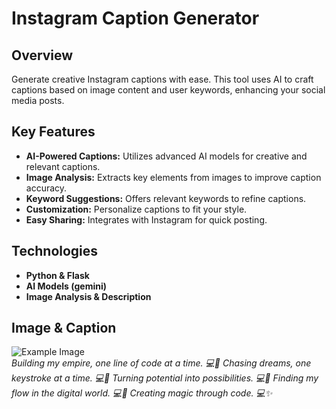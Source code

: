# Instagram Caption Generator

## Overview

Generate creative Instagram captions with ease. This tool uses AI to craft captions based on image content and user keywords, enhancing your social media posts.

## Key Features

- **AI-Powered Captions:** Utilizes advanced AI models for creative and relevant captions.
- **Image Analysis:** Extracts key elements from images to improve caption accuracy.
- **Keyword Suggestions:** Offers relevant keywords to refine captions.
- **Customization:** Personalize captions to fit your style.
- **Easy Sharing:** Integrates with Instagram for quick posting.

## Technologies

- **Python & Flask**
- **AI Models (gemini)**
- **Image Analysis & Description**

## Image & Caption

![Example Image](image-1.png)  
*Building my empire, one line of code at a time. 💻💪 Chasing dreams, one keystroke at a time. 💻💫 Turning potential into possibilities. 💻🚀 Finding my flow in the digital world. 💻🌊 Creating magic through code. 💻✨*
